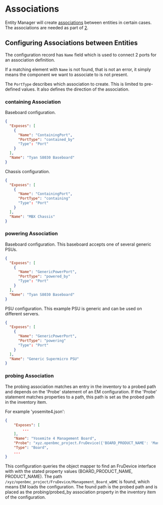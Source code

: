 # Associations

Entity Manager will create [associations][1] between entities in certain cases.
The associations are needed as part of [2].

## Configuring Associations between Entities

The configuration record has `Name` field which is used to connect 2 ports for
an association definition.

If a matching element with `Name` is not found, that is not an error, it simply
means the component we want to associate to is not present.

The `PortType` describes which association to create. This is limited to
pre-defined values. It also defines the direction of the association.

### containing Association

Baseboard configuration.

```json
{
  "Exposes": [
    {
      "Name": "ContainingPort",
      "PortType": "contained_by"
      "Type": "Port"
    }
  ],
  "Name": "Tyan S8030 Baseboard"
}
```

Chassis configuration.

```json
{
  "Exposes": [
    {
      "Name": "ContainingPort",
      "PortType": "containing"
      "Type": "Port"
    }
  ],
  "Name": "MBX Chassis"
}
```

### powering Association

Baseboard configuration. This baseboard accepts one of several generic PSUs.

```json
{
  "Exposes": [
    {
      "Name": "GenericPowerPort",
      "PortType": "powered_by"
      "Type": "Port"
    }
  ],
  "Name": "Tyan S8030 Baseboard"
}
```

PSU configuration. This example PSU is generic and can be used on different
servers.

```json
{
  "Exposes": [
    {
      "Name": "GenericPowerPort",
      "PortType": "powering"
      "Type": "Port"
    }
  ],
  "Name": "Generic Supermicro PSU"
}
```

### probing Association

The probing association matches an entry in the inventory to a probed path and
depends on the 'Probe' statement of an EM configuration. If the 'Probe'
statement matches properties to a path, this path is set as the probed path in
the inventory item.

For example 'yosemite4.json':

```json
{
    "Exposes": [
        ...
    ],
    "Name": "Yosemite 4 Management Board",
    "Probe": "xyz.openbmc_project.FruDevice({'BOARD_PRODUCT_NAME': 'Management Board wBMC', 'PRODUCT_PRODUCT_NAME': 'Yosemite V4'})",
    "Type": "Board",
    ...
}
```

This configuration queries the object mapper to find an FruDevice interface with
with the stated property values (BOARD_PRODUCT_NAME, PRODUCT_NAME). The path
`/xyz/openbmc_project/FruDevice/Management_Board_wBMC` is found, which means EM
loads the configuration. The found path is the probed path and is placed as the
probing/probed_by association property in the inventory item of the
configuration.

[1]:
  https://github.com/openbmc/docs/blob/master/architecture/object-mapper.md#associations
[2]: https://github.com/openbmc/docs/blob/master/designs/physical-topology.md
